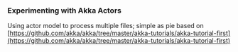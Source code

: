### Experimenting with Akka Actors

Using actor model to process multiple files; simple as pie based on [https://github.com/akka/akka/tree/master/akka-tutorials/akka-tutorial-first](https://github.com/akka/akka/tree/master/akka-tutorials/akka-tutorial-first)